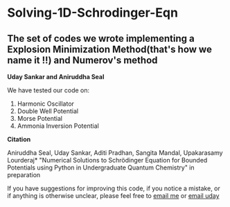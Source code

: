 # Solving-1D-Schrodinger-Eqn
## The set of codes we wrote implementing a Explosion Minimization Method(that's how we name it !!) and Numerov's method

**Uday Sankar and Aniruddha Seal**

We have tested our code on:

1. Harmonic Oscillator
2. Double Well Potential
3. Morse Potential
4. Ammonia Inversion Potential

**Citation**

Aniruddha Seal, Uday Sankar, Aditi Pradhan, Sangita Mandal, Upakarasamy Lourderaj* "Numerical Solutions to Schrödinger Equation for Bounded Potentials using Python in Undergraduate Quantum Chemistry" in preparation 

If you have suggestions for improving this code, if you notice a mistake, or if anything is otherwise unclear, please feel free to [email me](mailto:aniruddha.seal@niser.ac.in) or [email uday](mailto:udaysankar.m@niser.ac.in)
